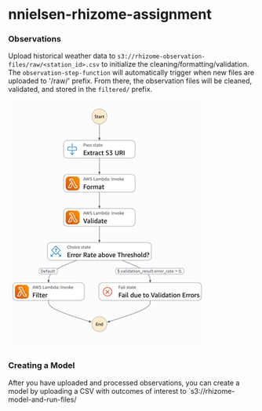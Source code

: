 # nnielsen-rhizome-assignment

### Observations
Upload historical weather data to `s3://rhizome-observation-files/raw/<station_id>.csv` to initialize the cleaning/formatting/validation.
The `observation-step-function` will automatically trigger when new files are uploaded to '/raw/' prefix. From there, the observation files will be cleaned, validated, and stored in the `filtered/` prefix.

![img.png](img.png)

### Creating a Model
After you have uploaded and processed observations, you can create a model by uploading a CSV with outcomes of interest to `s3://rhizome-model-and-run-files/


